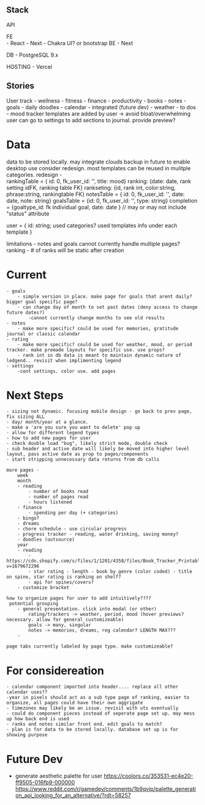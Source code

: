 ## Stack

API


FE  
    - React
    - Next
    - Chakra UI? or bootstrap
BE
    - Next
    
DB
    - PostgreSQL 9.x

HOSTING
    - Vercel
    

## Stories

User track
    - wellness
    - fitness
    - finance
    - productivity
    - books
    - notes
    - goals
    - daily doodles
    - calendar - integrated (future dev)
    - weather
    -  to dos
    - mood tracker
templates are added by user -> avoid bloat/overwhelming
user can go to settings to add sections to journal. provide preview?

# Data
data to be stored locally. may integrate clouds backup in future to enable desktop use
consider redesign. most templates can be reused in mulitple categories. 
redesign -  
    rankingTable = { id: 0, fk_user_id: '', title: mood}
        ranking: {date: date, rank setting idFK, ranking table FK} 
        rankseting: {id, rank int, color:string, phrase:string, rankingtable FK}
    notesTable = { id: 0, fk_user_id: '', date: date, note: string}
    goalsTable = {id: 0, fk_user_id: '', type: string}
        completion = {goaltype_id: fk individual goal, date: date }
        // may or may not include "status" attribute

user = {
    id: string;
    used categories?
    used templates
    info under each template
}

limitations -
    notes and goals cannot currently handle multiple pages?
    ranking - # of ranks will be static after creation


# Current
    - goals
        - simple version in place. make page for goals that arent daily? bigger goal specific page?
        - can change day of month to set past dates (deny access to change future dates?)
            -cannot currently change months to see old results
    - notes
        - make more specific? could be used for memories, gratitude journal or classic calendar
    - rating
        - make more specific? could be used for weather, mood, or period tracker. make premade layouts for specific use. use props? 
        - rank int in db data is meant to maintain dynamic nature of ledgend.. revisit when implimenting legend 
    - settings
        -cont settings. color use. add pages


# Next Steps

    - sizing not dynamic. focusing mobile design - go back to prev page, fix sizing ALL
    - day/ month/year at a glance.
    - make a 'are you sure you want to delete' pop up
    - allow for different legend types
    - how to add new pages for user
    - check double load "bug", likely strict mode, double check
    - sub header and active date will likely be moved into higher level layout, pass active date as prop to pages/components
    - start stripping unnecessary data returns from db calls

    more pages - 
        week
        month 
        - reading
            - number of books read
            - number of pages read
            - hours listened
        - finance
            - spending per day (+ categories)
        - bingo?
        - dreams
        - chore schedule - use circular progress
        - progress tracker - reading, water drinking, saving money?
        - doodles (outsource)
        year 
        - reading 
            - https://cdn.shopify.com/s/files/1/1201/4358/files/Book_Tracker_Printable.pdf?v=1679672296
            - star rating - length - book by genre (color coded) - title on spine, star rating is ranking on shelf?
            - api for spines/covers?
        - customize bracket

    how to organize pages for user to add intuitively????
     potential grouping
        - general presentation. click into modal (or other)
            rating/trackers -> weather, period, mood (hover previews? necessary. allow for general customizeable)
            goals -> many, singular
            notes -> memories, dreams, reg calendar? LENGTH MAX???
        - 

    page tabs currently labeled by page type. make customizeable?        

# For considereation
    - calendar component imported into header.... replace all other calendar uses??
    -year in pixels should act as a sub type page of ranking, easier to organize, all pages could have their own aggrigate
    - timezones may likely be an issue. revisit with uts eventually
    - could do component pieces instead of seperate page set up. may mess up how back end is used
    - ranks and notes similar front end. edit goals to match?
    - plan is for data to be stored locally. database set up is for showing purpose

# Future Dev 

- generate aesthetic palette for user
https://coolors.co/353531-ec4e20-ff9505-016fb9-000000
 https://www.reddit.com/r/gamedev/comments/1b9qvip/palette_generation_api_looking_for_an_alternative/?rdt=58257

